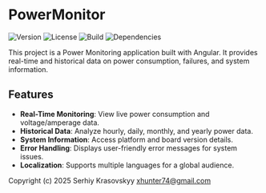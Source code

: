 # PowerMonitor

![Version](https://img.shields.io/github/package-json/v/xhunter74/PowerMonitor.Site?path=package.json&color=blue)
![License](https://img.shields.io/badge/license-MIT-green)
![Build](https://img.shields.io/badge/build-passing-brightgreen)
![Dependencies](https://img.shields.io/badge/dependencies-up%20to%20date-brightgreen)

This project is a Power Monitoring application built with Angular. It provides real-time and historical data on power consumption, failures, and system information.

## Features

- **Real-Time Monitoring**: View live power consumption and voltage/amperage data.
- **Historical Data**: Analyze hourly, daily, monthly, and yearly power data.
- **System Information**: Access platform and board version details.
- **Error Handling**: Displays user-friendly error messages for system issues.
- **Localization**: Supports multiple languages for a global audience.

Copyright (c) 2025 Serhiy Krasovskyy xhunter74@gmail.com
